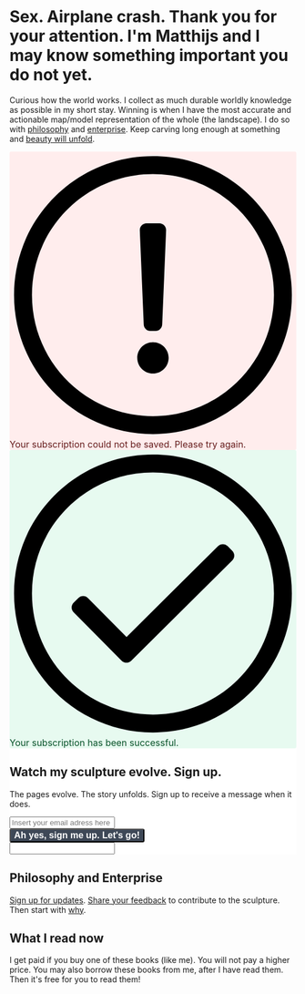# Sex. Airplane crash. Thank you for your attention. I'm Matthijs and I may know something important you do not yet.
Curious how the world works. I collect as much durable worldly knowledge as possible in my short stay. Winning is when I have the most accurate and actionable map/model representation of the whole (the landscape). I do so with [philosophy](/whythis) and [enterprise](/enterprise-index). Keep carving long enough at something and [beauty will unfold](https://en.wikipedia.org/wiki/Sculpture).

<link rel="stylesheet" href="https://assets.sendinblue.com/component/form/61c63ac2f8837041dc7e.css">
<link rel="stylesheet" href="https://assets.sendinblue.com/component/clickable/74ef9830e6b42f1f3c59.css">
<link rel="stylesheet" href="https://sibforms.com/forms/end-form/build/sib-styles.css">
<script src="https://www.google.com/recaptcha/api.js?hl=en"></script>
   <div id="sib-form-container" class="sib-form-container" style="text-align: left;
       background-color: #ffffff;                                 ">
      <div id="error-message" class="sib-form-message-panel" style=" font-size:16px; text-align:left; color:#661d1d; background-color:#ffeded; border-radius:3px; border-color:#ff4949; max-width:540px;">
        <div class="sib-form-message-panel__text sib-form-message-panel__text--center">
          <svg viewBox="0 0 512 512" class="sib-icon sib-notification__icon">
            <path d="M256 40c118.621 0 216 96.075 216 216 0 119.291-96.61 216-216 216-119.244 0-216-96.562-216-216 0-119.203 96.602-216 216-216m0-32C119.043 8 8 119.083 8 256c0 136.997 111.043 248 248 248s248-111.003 248-248C504 119.083 392.957 8 256 8zm-11.49 120h22.979c6.823 0 12.274 5.682 11.99 12.5l-7 168c-.268 6.428-5.556 11.5-11.99 11.5h-8.979c-6.433 0-11.722-5.073-11.99-11.5l-7-168c-.283-6.818 5.167-12.5 11.99-12.5zM256 340c-15.464 0-28 12.536-28 28s12.536 28 28 28 28-12.536 28-28-12.536-28-28-28z"
            />
            </svg>
<span class="sib-form-message-panel__inner-text">
                   Your subscription could not be saved. Please try again.
                  </span>
        </div>
      </div>
      <div></div>
      <div id="success-message" class="sib-form-message-panel" style=" font-size:16px; text-align:left; color:#085229; background-color:#e7faf0; border-radius:3px; border-color:#13ce66; max-width:540px;">
        <div class="sib-form-message-panel__text sib-form-message-panel__text--center">
          <svg viewBox="0 0 512 512" class="sib-icon sib-notification__icon">
            <path d="M256 8C119.033 8 8 119.033 8 256s111.033 248 248 248 248-111.033 248-248S392.967 8 256 8zm0 464c-118.664 0-216-96.055-216-216 0-118.663 96.055-216 216-216 118.664 0 216 96.055 216 216 0 118.663-96.055 216-216 216zm141.63-274.961L217.15 376.071c-4.705 4.667-12.303 4.637-16.97-.068l-85.878-86.572c-4.667-4.705-4.637-12.303.068-16.97l8.52-8.451c4.705-4.667 12.303-4.637 16.97.068l68.976 69.533 163.441-162.13c4.705-4.667 12.303-4.637 16.97.068l8.451 8.52c4.668 4.705 4.637 12.303-.068 16.97z"
            />
          </svg>
          <span class="sib-form-message-panel__inner-text">
                      Your subscription has been successful.
                  </span>
        </div>
      </div>
      <div></div>
      <div id="sib-container" class="sib-container--large sib-container--vertical" style="max-width:580px;">
        <form id="sib-form" method="POST" action="https://sibforms.com/serve/MUIEACdGOeiMo2B5Lymp7GJfLyzkm3dq7Xb3a092tzgVL3JznXhvnpA9-Oavh1T1Ur0q47zQ9ShFHy0jBJQpNTEMNBVIa_ovEfvXtVj1PnsJXZ-G90othrS_XcsokXswirMxBLLA05n2E1Ezu-yAQZBXCdgCte-aBJuVgBiBkE_O1ALSG3lIYvuwWk5WCeO-5SgIGgfxwlybL4XU">
          <div class="sib-form-block">
<h2>Watch my sculpture evolve. Sign up.</h2>
  </div>
          <div class="sib-form-block">
            <div class="sib-text-form-block">
              <p>The pages evolve. The story unfolds. Sign up to receive a message when it does.</p>
            </div>
          </div>
          <div class="sib-input sib-form-block">
            <div class="form__entry entry_block">
              <div class="form__label-row ">

<div class="entry__field">
                  <input class="input" type="email" id="EMAIL" name="EMAIL" autocomplete="off" placeholder="Insert your email adress here" data-required="true" required />
                </div>
              </div>

 <label class="entry__error entry__error--primary" style=" font-size:16px; text-align:left; font-family:&quot;Helvetica&quot;, sans-serif; color:#661d1d; background-color:#ffeded; border-radius:3px; border-color:#ff4949;">
              </label>
            </div>
          </div>
          <div class="sib-form-block" style="text-align: left">
            <button class="sib-form-block__button" style=" font-size:16px; text-align:left; font-weight:700; color:#FFFFFF; background-color:#3E4857; border-radius:3px;" form="sib-form" type="submit">
              Ah yes, sign me up. Let's go!
            </button>
            <div class="sib-loader" style="display: none;">
              <div style="background: #3E4857;"></div>
              <div style="background: #3E4857;"></div>
              <div style="background: #3E4857;"></div>
              <div style="background: #3E4857;"></div>
              <div style="background: #3E4857;"></div>
              <div style="background: #3E4857;"></div>
              <div style="background: #3E4857;"></div>
              <div style="background: #3E4857;"></div>
              <div style="background: #3E4857;"></div>
              <div style="background: #3E4857;"></div>
              <div style="background: #3E4857;"></div>
              <div style="background: #3E4857;"></div>
            </div>
          </div>
          <input type="text" name="email_address_check" value="" class="input--hidden">
          <input type="hidden" name="locale" value="en">
        </form>
      </div>
 <script>
        window.REQUIRED_CODE_ERROR_MESSAGE = 'Please choose a country code';

        window.EMAIL_INVALID_MESSAGE = window.SMS_INVALID_MESSAGE = "The information provided is invalid. Please review the field format and try again.";

        window.REQUIRED_ERROR_MESSAGE = "This field cannot be left blank. ";

        window.GENERIC_INVALID_MESSAGE = "The information provided is invalid. Please review the field format and try again.";




        window.translation = {
          common: {
            selectedList: '{quantity} list selected',
            selectedLists: '{quantity} lists selected'
          }
        };

var AUTOHIDE = Boolean(1);
</script>
      <script src="https://sibforms.com/forms/end-form/build/main.js">
      </script>
    </div>


## Philosophy and Enterprise

[Sign up for updates](https://sibforms.com/serve/MUIEADxLeJuMEe1gL_xGzV_HhWPl9MotjWePx94YfJ6wJ6cCKGf4FEWKVidomsxM5tnzQT4ZlUkxpF-idPpuiCGt1feoM3lcBg3vxjCavbm6vh5sQf0TLpdJsAqxCAhvYgbMAfZ7YUBupPbLJJ4WoJPlOecI6AMsWPC3ZT0y6gsdPKQ93mbncE37HGmahgGxmNKR-aIwM9qCpevH). [Share your feedback](https://forms.gle/3h5CYckTyoCFZczj6) to contribute to the sculpture. Then start with [why](/whythis).

## What I read now
<script type="text/javascript">var bol_pml={"id":"bol_1557237138056","baseUrl":"partner.bol.com","urlPrefix":"https://aai.bol.com/openapi/services/aai/","productId":"productid=9200000002145966&productid=9200000090807975&productid=9200000076062218&","site_id":"1004415","target":true,"rating":false,"price":true,"link_name":"Entreflaneur","link_subid":"Index","image_size":true,"image_position":"left","width":"180","cols":"1","background_color":"#FFFFFF","text_color":"#5ACB0E","link_color":"#0000FF","border_color":"#D2D2D2","letter_type":"verdana","letter_size":"11"};</script><script type="text/javascript" src="https://partner.bol.com/partner/static/js/aai/clientProductlink.js" id="bol_1557237138056"></script>


I get paid if you buy one of these books (like me). You will not pay a higher price. You may also borrow these books from me, after I have read them. Then it's free for you to read them!

<style>
#sib-container {
  padding: 0;
}
.sib-form-block {
  padding: 0;
}
</style>